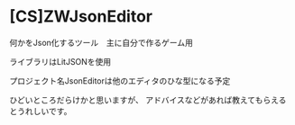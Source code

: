 # [CS]ZWJsonEditor

何かをJson化するツール　主に自分で作るゲーム用

ライブラリはLitJSONを使用

プロジェクト名JsonEditorは他のエディタのひな型になる予定

ひどいところだらけかと思いますが、
アドバイスなどがあれば教えてもらえるとうれしいです。


